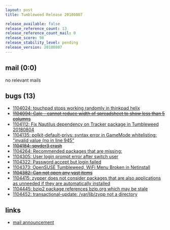 ```yaml
---
layout: post
title: Tumbleweed Release 20180807

release_available: false
release_reference_count: 13
release_reference_count_mail: 0
release_score: 98
release_stability_level: pending
release_version: 20180807
---
```


## mail (0:0)

no relevant mails

## bugs (13)

<!--more-->

- [1104024: touchpad stops working randomly in thinkpad helix](https://bugzilla.opensuse.org/show_bug.cgi?id=1104024)
- ~~[1104094: Calc - cannot reduce width of spreadsheet to show less than 5 columns](https://bugzilla.opensuse.org/show_bug.cgi?id=1104094)~~
- [1104112: Fix Nautilus dependency on Tracker package in Tumbleweed 20180804](https://bugzilla.opensuse.org/show_bug.cgi?id=1104112)
- [1104135: polkit-default-privs: syntax error in GameMode whitelisting: "invalid value (no in line 945"](https://bugzilla.opensuse.org/show_bug.cgi?id=1104135)
- ~~[1104184: spyder3 crash](https://bugzilla.opensuse.org/show_bug.cgi?id=1104184)~~
- [1104264: Recommended packages that are missing:](https://bugzilla.opensuse.org/show_bug.cgi?id=1104264)
- [1104305: User login prompt error after switch user](https://bugzilla.opensuse.org/show_bug.cgi?id=1104305)
- [1104322: Password accept but login failed](https://bugzilla.opensuse.org/show_bug.cgi?id=1104322)
- [1104373: OpenSUSE Tumbleweed, WiFi Menu Broken in Netinstall](https://bugzilla.opensuse.org/show_bug.cgi?id=1104373)
- ~~[1104382: Can not open any yast items](https://bugzilla.opensuse.org/show_bug.cgi?id=1104382)~~
- [1104415: zypper does not consider packages that are also applications as unneeded if they are automatically installed](https://bugzilla.opensuse.org/show_bug.cgi?id=1104415)
- [1104445: bzip2 package references bzip.org which may be stale](https://bugzilla.opensuse.org/show_bug.cgi?id=1104445)
- [1104452: transactional-update: /var/lib/zypp not a directory](https://bugzilla.opensuse.org/show_bug.cgi?id=1104452)



## links

- [mail announcement](https://lists.opensuse.org/opensuse-factory/2018-08/msg00150.html)
